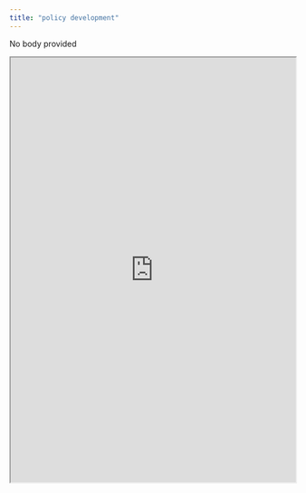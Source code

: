```yaml
---
title: "policy development"
---
```


No body provided
<iframe height="750" width="100%" src="https://ewelton.github.io/ktest/wiki.html#policy%20development"></iframe>
